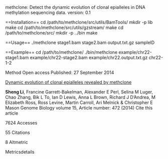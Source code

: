 methclone: Detect the dynamic evolution of clonal epialleles in DNA methylation sequencing data.
version: 0.1

==Installation==
cd /path/to/methclone/src/utils/BamTools/
mkdir -p lib
make
cd /path/to/methclone/src/utils/gzstream/
make 
cd /path/to/methclone/src/
mkdir -p ../bin
make

==Usage==
./methclone stage1.bam stage2.bam output.txt.gz sampleID

==Example==
cd /path/to/methclone/
./bin/methclone example/chr22-stage1.bam example/chr22-stage2.bam example/chr22.output.txt.gz chr22-1-2


Method
Open access
Published: 27 September 2014

[Dynamic evolution of clonal epialleles revealed by methclone](https://genomebiology.biomedcentral.com/articles/10.1186/s13059-014-0472-5)

**Sheng Li**, Francine Garrett-Bakelman, Alexander E Perl, Selina M Luger, Chao Zhang, Bik L To, Ian D Lewis, Anna L Brown, Richard J D’Andrea, M Elizabeth Ross, Ross Levine, Martin Carroll, Ari Melnick & Christopher E Mason 
Genome Biology volume 15, Article number: 472 (2014) Cite this article

7624 Accesses

55 Citations

8 Altmetric

Metricsdetails

